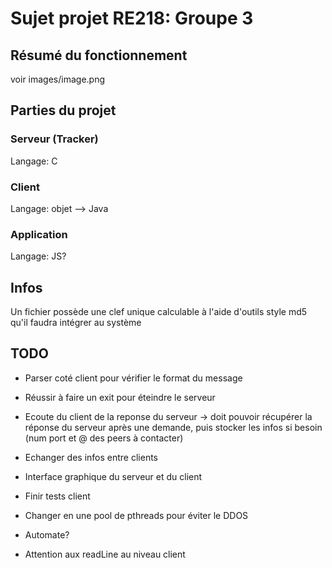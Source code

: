 # Sujet projet RE218: Groupe 3

## Résumé du fonctionnement

voir images/image.png

## Parties du projet

### Serveur (Tracker)

Langage: C

### Client

Langage: objet --> Java

### Application

Langage: JS?

## Infos

Un fichier possède une clef unique calculable à l'aide d'outils style md5 qu'il faudra intégrer au système

## TODO

- Parser coté client pour vérifier le format du message
- Réussir à faire un exit pour éteindre le serveur
- Ecoute du client de la reponse du serveur -> doit pouvoir récupérer la réponse du serveur après une demande, puis stocker les infos si besoin (num port et @ des peers à contacter)
- Echanger des infos entre clients
- Interface graphique du serveur et du client
- Finir tests client

- Changer en une pool de pthreads pour éviter le DDOS
- Automate?
- Attention aux readLine au niveau client
